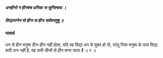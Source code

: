 ##### धनहीनो न हीनश्च धनिकः स सुनिश्चयः ।
##### विद्यारत्नेन यो हीनः स हीनः सर्ववस्तुषु ॥

#### भावार्थ

धन से हीन मनुष्य दीन-हीन नहीं होता, यदि वह विद्या धन से युक्त हो तो, परंतु जिस मनुष्य के पास विद्या रूपी रत्न नहीं है, वह सभी चीजों से हीन माना जाता है ॥ १ ॥